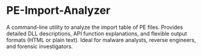 # PE-Import-Analyzer
A command-line utility to analyze the import table of PE files. Provides detailed DLL descriptions, API function explanations, and flexible output formats (HTML or plain text). Ideal for malware analysts, reverse engineers, and forensic investigators.
